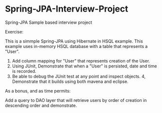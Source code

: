 Spring-JPA-Interview-Project
============================

Spring-JPA Sample based interview project

Exercise:


This is a simmple Spring-JPA using Hibernate in HSQL example.  This example uses in-memory HSQL database with a table
that represents a "User".


1. Add column mapping for "User" that represents creation of the User.
2. Using JUnit, Demonstrate that when a "User" is persisted, date and time is recorded. 
3. Be able to debug the JUnit test at any point and inspect objects.
4, Demonstrate that it builds using both mavena and eclipse.


As a bonus, and as time permits:

Add a query to DAO layer that will retrieve users by order of creation in descending order and demonstrate.